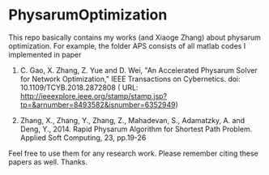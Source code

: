 # PhysarumOptimization

This repo basically contains my works (and Xiaoge Zhang) about physarum optimization. For example, the folder APS consists of all matlab codes I implemented in paper 

1. C. Gao, X. Zhang, Z. Yue and D. Wei, "An Accelerated Physarum Solver for Network Optimization," IEEE Transactions on Cybernetics. doi: 10.1109/TCYB.2018.2872808 ( URL: http://ieeexplore.ieee.org/stamp/stamp.jsp?tp=&arnumber=8493582&isnumber=6352949)

2. Zhang, X., Zhang, Y., Zhang, Z., Mahadevan, S., Adamatzky, A. and Deng, Y., 2014. Rapid Physarum Algorithm for Shortest Path Problem. Applied Soft Computing, 23, pp.19-26

Feel free to use them for any research work. Please remember citing these papers as well. Thanks.

